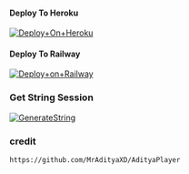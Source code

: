 #### Deploy To Heroku

[![Deploy+On+Heroku](https://www.herokucdn.com/deploy/button.svg)](https://heroku.com/deploy?template=https://github.com/saifalisew1508/MusicPlayerBot)


#### Deploy To Railway

[![Deploy+on+Railway](https://railway.app/button.svg)](https://railway.app/new/template?template=https://github.com/saifalisew1508/MusicPlayerBot&envs=API_ID,API_HASH,BOT_TOKEN,STRING_SESSION)

### Get String Session

[![GenerateString](https://img.shields.io/badge/Telegram-2CA5E0?style=for-the-badge&logo=telegram&logoColor=black)](https://t.me/YukkiStringBot)


### credit 
```
https://github.com/MrAdityaXD/AdityaPlayer
```


